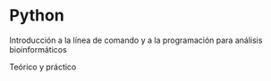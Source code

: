 # Python
Introducción a la línea de comando y a la programación para análisis bioinformáticos

Teórico y práctico
